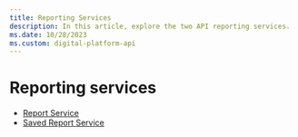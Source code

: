 ```yaml
---
title: Reporting Services
description: In this article, explore the two API reporting services.
ms.date: 10/28/2023
ms.custom: digital-platform-api
---
```


# Reporting services

- [Report Service](report-service.md)
- [Saved Report Service](saved-report-service.md)
